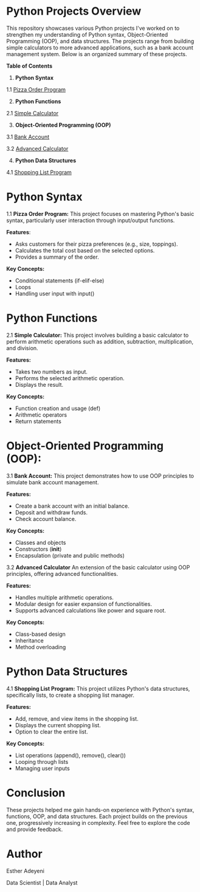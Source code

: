# Python Projects Overview
This repository showcases various Python projects I've worked on to strengthen my understanding of Python syntax, Object-Oriented Programming (OOP), and data structures. The projects range from building simple calculators to more advanced applications, such as a bank account management system. Below is an organized summary of these projects.

**Table of Contents**
1. **Python Syntax**
   
1.1 [Pizza Order Program](https://github.com/AdeyeniEsther1/Python/blob/main/Basic_Python/PythonSyntax.ipynb)

2. **Python Functions**
   
2.1 [Simple Calculator](https://github.com/AdeyeniEsther1/Python/blob/main/Basic_Python/PythonFunction(BuildingACalculator).ipynb)

3. **Object-Oriented Programming (OOP)**
   
3.1 [Bank Account](https://github.com/AdeyeniEsther1/Python/blob/main/Basic_Python/Creating_a_bank_account(OOP).ipynb)

3.2 [Advanced Calculator](https://github.com/AdeyeniEsther1/Python/blob/main/Basic_Python/Advanced_Calculator(OOP).ipynb)

4. **Python Data Structures**
   
4.1 [Shopping List Program](https://github.com/AdeyeniEsther1/Python/blob/main/Basic_Python/PythonDataStructure.ipynb)


 # Python Syntax
   
1.1  **Pizza Order Program:**
This project focuses on mastering Python's basic syntax, particularly user interaction through input/output functions.

**Features**:
- Asks customers for their pizza preferences (e.g., size, toppings).
- Calculates the total cost based on the selected options.
- Provides a summary of the order.
  
**Key Concepts:**
- Conditional statements (if-elif-else)
- Loops
- Handling user input with input()
  
 # Python Functions
   
2.1 **Simple Calculator:**
This project involves building a basic calculator to perform arithmetic operations such as addition, subtraction, multiplication, and division.

**Features:**
- Takes two numbers as input.
- Performs the selected arithmetic operation.
- Displays the result.
  
**Key Concepts:**
- Function creation and usage (def)
- Arithmetic operators
- Return statements
  
 # Object-Oriented Programming (OOP):
   
3.1 **Bank Account:**
This project demonstrates how to use OOP principles to simulate bank account management.

**Features:**
- Create a bank account with an initial balance.
- Deposit and withdraw funds.
- Check account balance.
  
**Key Concepts:**
- Classes and objects
- Constructors (__init__)
- Encapsulation (private and public methods)
  
3.2 **Advanced Calculator**
An extension of the basic calculator using OOP principles, offering advanced functionalities.

**Features:**
- Handles multiple arithmetic operations.
- Modular design for easier expansion of functionalities.
- Supports advanced calculations like power and square root.
  
**Key Concepts:**
- Class-based design
- Inheritance
- Method overloading
  
 # Python Data Structures
   
4.1 **Shopping List Program:**
This project utilizes Python's data structures, specifically lists, to create a shopping list manager.

**Features:**
- Add, remove, and view items in the shopping list.
- Displays the current shopping list.
- Option to clear the entire list.
  
**Key Concepts:**
- List operations (append(), remove(), clear())
- Looping through lists
- Managing user inputs

# Conclusion
These projects helped me gain hands-on experience with Python's syntax, functions, OOP, and data structures. Each project builds on the previous one, progressively increasing in complexity. Feel free to explore the code and provide feedback.

# Author
Esther Adeyeni

Data Scientist | Data Analyst 
